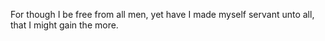 For though I be free from all men, yet have I made myself servant unto all, that I might gain the more.
